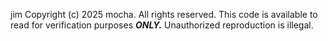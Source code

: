 jim
Copyright (c) 2025 mocha. All rights reserved.
This code is available to read for verification purposes ***ONLY.*** Unauthorized reproduction is illegal.
